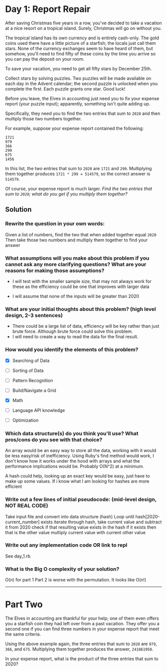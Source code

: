 # Day 1: Report Repair

After saving Christmas five years in a row, you've decided to take a vacation at a nice resort on a tropical island. Surely, Christmas will go on without you.

The tropical island has its own currency and is entirely cash-only. The gold coins used there have a little picture of a starfish; the locals just call them stars. None of the currency exchanges seem to have heard of them, but somehow, you'll need to find fifty of these coins by the time you arrive so you can pay the deposit on your room.

To save your vacation, you need to get all fifty stars by December 25th.

Collect stars by solving puzzles. Two puzzles will be made available on each day in the Advent calendar; the second puzzle is unlocked when you complete the first. Each puzzle grants one star. Good luck!

Before you leave, the Elves in accounting just need you to fix your expense report (your puzzle input); apparently, something isn't quite adding up.

Specifically, they need you to find the two entries that sum to `2020` and then multiply those two numbers together.

For example, suppose your expense report contained the following:

```
1721
979
366
299
675
1456
```

In this list, the two entries that sum to `2020` are `1721` and `299`. Multiplying them together produces `1721 * 299 = 514579`, so the correct answer is `514579`.

Of course, your expense report is much larger. *Find the two entries that sum to `2020`; what do you get if you multiply them together?*

## Solution

### Rewrite the question in your own words:
Given a list of numbers, find the two that when added together equal `2020`
Then take those two numbers and multiply them together to find your answer

### What assumptions will you make about this problem if you cannot ask any more clarifying questions? What are your reasons for making those assumptions?
* I will test with the smaller sample size, that may not always work for these as the efficiency could be one that improves with larger data

* I will assume that none of the inputs will be greater than 2020

### What are your initial thoughts about this problem? (high level design, 2-3 sentences)
* There could be a large list of data, efficiency will be key rather than just brute force. Although brute force could solve this problem.
* I will need to create a way to read the data for the final result.

### How would you identify the elements of this problem?

- [X] Searching of Data
- [ ] Sorting of Data
- [ ] Pattern Recognition
- [ ] Build/Navigate a Grid
- [X] Math
- [ ] Language API knowledge
- [ ] Optimization


### Which data structure(s) do you think you'll use? What pros/cons do you see with that choice?
An array would be an easy way to store all the data, working with it would be less easy/risk of inefficiency. Using Ruby's find method would work, I don't know how it works under the hood with arrays and what the performance implications would be. Probably O(N^2) at a minimum.

A hash could help, looking up an exact key would be easy, just have to make up some values. If i know what I am looking for hashes are more efficient

### Write out a few lines of initial pseudocode: (mid-level design, NOT REAL CODE)
Take input file and convert into data structure (hash)
Loop until hash[2020-current_number] exists
iterate through hash, take current value and subtract it from 2020
check if that resulting value exists in the hash
if it exists then that is the other value
multiply current value with current other value


### Write out any implementation code OR link to repl
See day_1.rb

### What is the Big O complexity of your solution?
O(n) for part 1
Part 2 is worse with the permutation. It looks like O(n!)

___
# Part Two

The Elves in accounting are thankful for your help; one of them even offers you a starfish coin they had left over from a past vacation. They offer you a second one if you can find three numbers in your expense report that meet the same criteria.

Using the above example again, the three entries that sum to `2020` are `979`, `366`, and `675`. Multiplying them together produces the answer, `241861950`.

In your expense report, what is the product of the three entries that sum to 2020?
